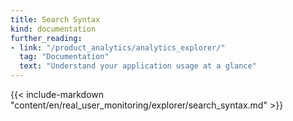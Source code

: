 ```yaml
---
title: Search Syntax
kind: documentation
further_reading:
- link: "/product_analytics/analytics_explorer/"
  tag: "Documentation"
  text: "Understand your application usage at a glance"
---
```


{{< include-markdown "content/en/real_user_monitoring/explorer/search_syntax.md" >}}
